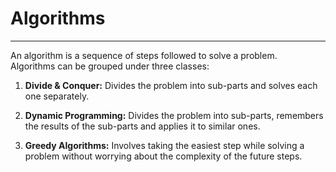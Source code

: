 # Algorithms
-------------------
An algorithm is a sequence of steps followed to solve a problem.<br/>
Algorithms can be grouped under three classes:<br/>

1. **Divide & Conquer:** Divides the problem into sub-parts and solves each one separately. 

2. **Dynamic Programming:** Divides the problem into sub-parts, remembers the results of the sub-parts and applies it to similar ones. 

3. **Greedy Algorithms:** Involves taking the easiest step while solving a problem without worrying about the complexity of the future steps. <br/>
